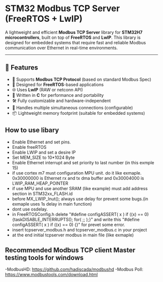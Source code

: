 # STM32 Modbus TCP Server (FreeRTOS + LwIP)

A lightweight and efficient **Modbus TCP Server** library for **STM32H7 microcontrollers**, built on top of **FreeRTOS** and **LwIP**. This library is designed for embedded systems that require fast and reliable Modbus communication over Ethernet in real-time environments.

---

## 🚀 Features

- 📡 Supports **Modbus TCP Protocol** (based on standard Modbus Spec)
- 🧠 Designed for **FreeRTOS**-based applications
- 🌐 Uses **LwIP** (RAW or netconn API)
- 🧰 Written in **C** for performance and portability
- 🛠 Fully customizable and hardware-independent
- 🔌 Handles multiple simultaneous connections (configurable)
- 📦 Lightweight memory footprint (suitable for embedded systems)

## How to use libary
- Enable Ethernet and set pins.
- Enable freeRTOS
- Enable LWIP and set a desire IP
- Set MEM_SIZE to 10*1024 Byte
- Enable Ethernet interrupt and set priority to last number (in this exmple 15)
- if use cortex m7 must configuration MPU unit. do it like exmaple. 0x30000000 is Ethernet rx and tx dma buffer and 0x30004000 is LWIP_RAM_HEAP_POINTER
- if use MPU and use another SRAM (like example) must add address section in STM32xx_FLASH.id
- before MX_LWIP_Inut(); always use delay for prevent some bugs.(in exmaple uses 1s delay in main function)
- dont use osdelay.
- in FreeRTOSConfig.h delete "#define configASSERT( x ) if ((x) == 0) {taskDISABLE_INTERRUPTS(); for( ;; );}" and write this "#define configASSERT( x ) if ((x) == 0) {}" for prevet some error.
- insert tcpserver_modbus.h and tcpserver_modbus.c in your project
- at the end initial tcpserver modbus in main file (like exmaple)
## Recommended Modbus TCP client Master testing tools for windows
-ModbusHD: https://github.com/hadiscada/modbushd
-Modbus Poll: https://www.modbustools.com/download.html
